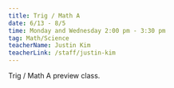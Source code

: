 ```yaml
---
title: Trig / Math A
date: 6/13 - 8/5
time: Monday and Wednesday 2:00 pm - 3:30 pm
tag: Math/Science
teacherName: Justin Kim
teacherLink: /staff/justin-kim
---
```

Trig / Math A preview class.